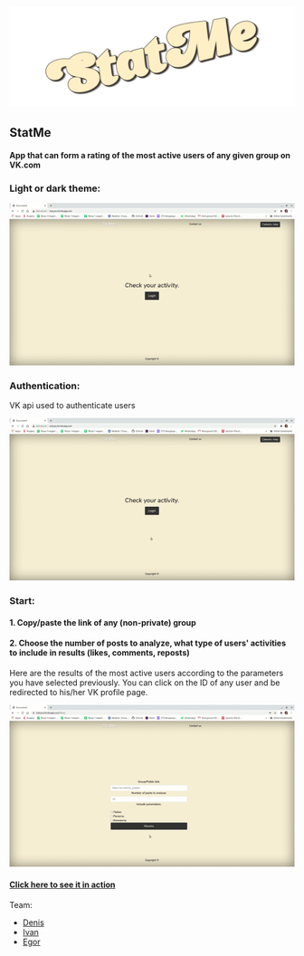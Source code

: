 ![screenshot](readme-assets/Logo3.png)



## StatMe
#### App that can form a rating of the most active users of any given group on VK.com

### Light or dark theme:
![screenshot](readme-assets/Theme.gif)

### Authentication:
VK api used to authenticate users

![screenshot](readme-assets/Auth.gif)

### Start:
#### 1. Copy/paste the link of any (non-private) group
#### 2. Choose the number of posts to analyze, what type of users' activities to include in results (likes, comments, reposts)

Here are the results of the most active users according to the parameters you have selected previously.
You can click on the ID of any user and be redirected to his/her VK profile page.

![screenshot](readme-assets/Final.gif)

#### [Click here to see it in action](http://statyou.herokuapp.com/)

Team:
* [Denis](https://github.com/DenisEps)
* [Ivan](https://github.com/kashtn)
* [Egor](https://github.com/YegorBogdanov)
